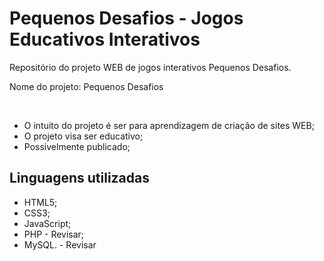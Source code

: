 <h1>Pequenos Desafios - Jogos Educativos Interativos</h1>

<p>Repositório do projeto WEB de jogos interativos Pequenos Desafios.</p>

<p>Nome do projeto: Pequenos Desafios</p><br>

<ul>
  <li>O intuito do projeto é ser para aprendizagem de criação de sites WEB;</li>
  <li>O projeto visa ser educativo;</li>
  <li>Possivelmente publicado;</li>
</ul>

<h2>Linguagens utilizadas</h2>

<ul>
  <li>HTML5;</li>
  <li>CSS3;</li>
  <li>JavaScript;</li>
  <li>PHP - Revisar;</li>
  <li>MySQL. - Revisar</li>
</ul>
